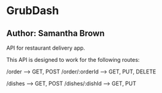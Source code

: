 # GrubDash
## Author: Samantha Brown

API for restaurant delivery app.

This API is designed to work for the following routes:

 /order --> GET, POST
 /order/:orderId --> GET, PUT, DELETE

 /dishes --> GET, POST
 /dishes/:dishId --> GET, PUT


